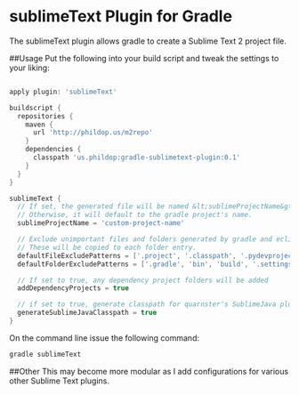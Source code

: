 # sublimeText Plugin for Gradle
The sublimeText plugin allows gradle to create a Sublime Text 2 project file.

##Usage
Put the following into your build script and tweak the settings to your liking:

```groovy

apply plugin: 'sublimeText'

buildscript {
  repositories {
    maven {
      url 'http://phildop.us/m2repo'
    }
    dependencies {
      classpath 'us.phildop:gradle-sublimetext-plugin:0.1'
    }
  }
}

sublimeText {
  // If set, the generated file will be named &lt;sublimeProjectName&gt;.sublime-project.
  // Otherwise, it will default to the gradle project's name.
  sublimeProjectName = 'custom-project-name'

  // Exclude unimportant files and folders generated by gradle and eclipse.
  // These will be copied to each folder entry.
  defaultFileExcludePatterns = ['.project', '.classpath', '.pydevproject']
  defaultFolderExcludePatterns = ['.gradle', 'bin', 'build', '.settings']

  // If set to true, any dependency project folders will be added
  addDependencyProjects = true

  // if set to true, generate classpath for quarnster's SublimeJava plugin
  generateSublimeJavaClasspath = true
}
```
On the command line issue the following command:

```bash
gradle sublimeText
```

##Other
This may become more modular as I add configurations for various other Sublime Text plugins.